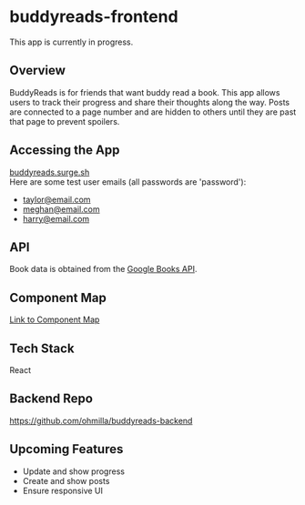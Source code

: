 # buddyreads-frontend

This app is currently in progress.

## Overview
BuddyReads is for friends that want buddy read a book. 
This app allows users to track their progress and share their thoughts along the way. 
Posts are connected to a page number and are hidden to others until they are past that page to prevent spoilers. 

## Accessing the App
[buddyreads.surge.sh](buddyreads.surge.sh)<br/>
 Here are some test user emails (all passwords are 'password'):
* taylor@email.com
* meghan@email.com
* harry@email.com

## API
Book data is obtained from the [Google Books API](https://developers.google.com/books/docs/overview). 

## Component Map
[Link to Component Map](https://docs.google.com/presentation/d/1y4jqUoRgr937XaS9N4T_y8-DwmQZ8YhRdfJZ5jLhrxI/present)

## Tech Stack
React

## Backend Repo
https://github.com/ohmilla/buddyreads-backend

## Upcoming Features
* Update and show progress
* Create and show posts
* Ensure responsive UI

